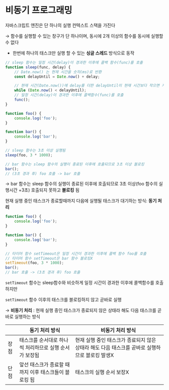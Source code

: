 # 비동기 프로그래밍

자바스크립트 엔진은 단 하나의 실행 컨텍스트 스택을 가진다

→ 함수를 실행할 수 있는 창구가 단 하나이며, 동시에 2개 이상의 함수를 동시에 실행할 수 없다

- 한번에 하나의 태스크만 실행 할 수 있는 **싱글 스레드** 방식으로 동작

```jsx
// sleep 함수는 일정 시간(delay)이 경과한 이후에 콜백 함수(func)를 호출
function sleep(func, delay) {
    // Date.now() 는 현재 시간을 숫자(ms)로 반환
    const delayUntil = Date.now() + delay;

    // 현재 시간(Date.now())에 delay를 더한 delayUntil이 현재 시간보다 작으면 계속 반복
    while (Date.now() < delayUntil);
    // 일정 시간(delay)이 경과한 이후에 콜백함수(func)를 호출
    func();
}

function foo() {
    console.log('foo');
}

function bar() {
    console.log('bar');
}

// sleep 함수는 3초 이상 실행됨
sleep(foo, 3 * 1000);

// bar 함수는 sleep 함수의 실행이 종료된 이후에 호출되므로 3초 이상 블로킹
bar();
// (3초 경과 후) foo 호출 -> bar 호출
```

→ bar 함수는 sleep 함수의 실행이 종료된 이후에 호출되므로 3초 이상(foo 함수의 실행시간 +3초) 호출되지 못하고 **블로킹** 됨

현재 실행 중인 태스크가 종료할때까지 다음에 실행될 태스크가 대기하는 방식: **동기 처리**

```jsx
function foo() {
    console.log('foo');
}

function bar() {
    console.log('bar');
}

// 타이머 함수 setTimeout은 일정 시간이 경과한 이후에 콜백 함수 foo를 호출
// 타이머 함수 setTimeout은 bar 함수 블로킹X
setTimeout(foo, 3 * 1000);
bar();
// bar 호출 -> (3초 경과 후) foo 호출
```

`setTimeout` 함수는 sleep함수와 비슷하게 일정 시간이 경과한 이후에 콜백함수를 호출하지만

`setTimeout` 함수 이후의 태스크를 블로킹하지 않고 곧바로 실행

→ **비동기 처리** : 현재 실행 중인 태스크가 종료되지 않은 상태라 해도 다음 태스크를 곧바로 실행하는 방식

|  | 동기 처리 방식 | 비동기 처리 방식 |
| --- | --- | --- |
| 장점 | 태스크를 순서대로 하나씩 처리하므로 실행 순서가 보장됨 | 현재 실행 중인 태스크가 종료되지 않은 상태라 해도 다음 태스크를 곧바로 실행하므로 블로킹 발생X |
| 단점 | 앞선 태스크가 종료할 때까지 이후 태스크들이 블로킹 됨 | 태스크의 실행 순서 보장X |